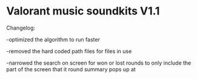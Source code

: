 # Valorant music soundkits V1.1

Changelog:

-optimized the algorithm to run faster 

-removed the hard coded path files for files in use

-narrowed the search on screen for won or lost rounds to only include the part of the screen that it round summary pops up at

